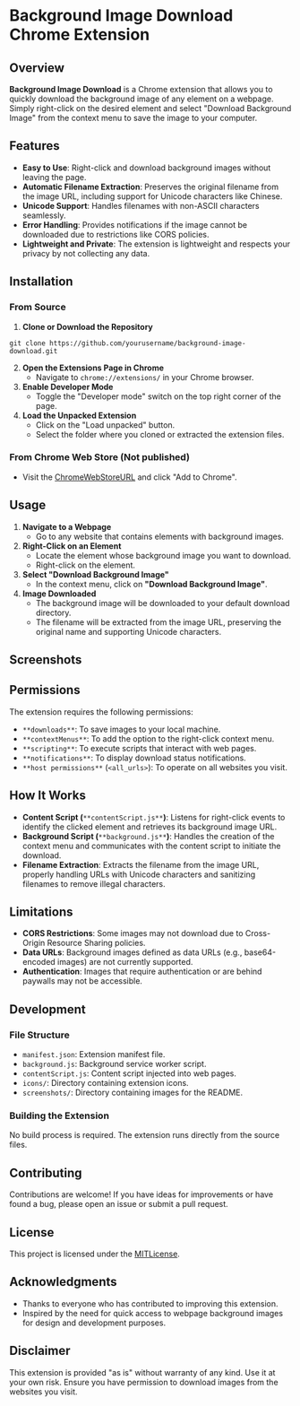 

# Background Image Download Chrome Extension
## Overview
**Background Image Download** is a Chrome extension that allows you to quickly download the background image of any element on a webpage. Simply right-click on the desired element and select "Download Background Image" from the context menu to save the image to your computer.

## Features
+ **Easy to Use**: Right-click and download background images without leaving the page.
+ **Automatic Filename Extraction**: Preserves the original filename from the image URL, including support for Unicode characters like Chinese.
+ **Unicode Support**: Handles filenames with non-ASCII characters seamlessly.
+ **Error Handling**: Provides notifications if the image cannot be downloaded due to restrictions like CORS policies.
+ **Lightweight and Private**: The extension is lightweight and respects your privacy by not collecting any data.

## Installation
### From Source
1. **Clone or Download the Repository**

```plain
git clone https://github.com/yourusername/background-image-download.git
```

2. **Open the Extensions Page in Chrome**
    - Navigate to `chrome://extensions/` in your Chrome browser.
3. **Enable Developer Mode**
    - Toggle the "Developer mode" switch on the top right corner of the page.
4. **Load the Unpacked Extension**
    - Click on the "Load unpacked" button.
    - Select the folder where you cloned or extracted the extension files.

### From Chrome Web Store (Not published)
+ Visit the [ChromeWebStoreURL](#) and click "Add to Chrome".

## Usage
1. **Navigate to a Webpage**
    - Go to any website that contains elements with background images.
2. **Right-Click on an Element**
    - Locate the element whose background image you want to download.
    - Right-click on the element.
3. **Select "Download Background Image"**
    - In the context menu, click on **"Download Background Image"**.
4. **Image Downloaded**
    - The background image will be downloaded to your default download directory.
    - The filename will be extracted from the image URL, preserving the original name and supporting Unicode characters.

## Screenshots

## Permissions
The extension requires the following permissions:

+ `**downloads**`: To save images to your local machine.
+ `**contextMenus**`: To add the option to the right-click context menu.
+ `**scripting**`: To execute scripts that interact with web pages.
+ `**notifications**`: To display download status notifications.
+ `**host permissions**` (`<all_urls>`): To operate on all websites you visit.

## How It Works
+ **Content Script (**`**contentScript.js**`**)**: Listens for right-click events to identify the clicked element and retrieves its background image URL.
+ **Background Script (**`**background.js**`**)**: Handles the creation of the context menu and communicates with the content script to initiate the download.
+ **Filename Extraction**: Extracts the filename from the image URL, properly handling URLs with Unicode characters and sanitizing filenames to remove illegal characters.

## Limitations
+ **CORS Restrictions**: Some images may not download due to Cross-Origin Resource Sharing policies.
+ **Data URLs**: Background images defined as data URLs (e.g., base64-encoded images) are not currently supported.
+ **Authentication**: Images that require authentication or are behind paywalls may not be accessible.

## Development
### File Structure
+ `manifest.json`: Extension manifest file.
+ `background.js`: Background service worker script.
+ `contentScript.js`: Content script injected into web pages.
+ `icons/`: Directory containing extension icons.
+ `screenshots/`: Directory containing images for the README.

### Building the Extension
No build process is required. The extension runs directly from the source files.

## Contributing
Contributions are welcome! If you have ideas for improvements or have found a bug, please open an issue or submit a pull request.

## License
This project is licensed under the [MITLicense](LICENSE).

## Acknowledgments
+ Thanks to everyone who has contributed to improving this extension.
+ Inspired by the need for quick access to webpage background images for design and development purposes.

## Disclaimer
This extension is provided "as is" without warranty of any kind. Use it at your own risk. Ensure you have permission to download images from the websites you visit.

